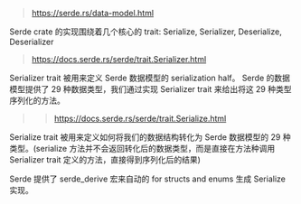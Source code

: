 > https://serde.rs/data-model.html

Serde crate 的实现围绕着几个核心的 trait: Serialize, Serializer, Deserialize, Deserializer


> https://docs.serde.rs/serde/trait.Serializer.html

Serializer trait 被用来定义 Serde 数据模型的 serialization half。
Serde 的数据模型提供了 29 种数据类型，我们通过实现 Serializer trait 来给出将这 29 种类型序列化的方法。


>> https://docs.serde.rs/serde/trait.Serialize.html

Serialize trait 被用来定义如何将我们的数据结构转化为 Serde 数据模型的 29 种类型。(serialize 方法并不会返回转化后的数据类型，而是直接在方法种调用 Serializer trait 定义的方法，直接得到序列化后的结果)

Serde 提供了 serde_derive 宏来自动的 for structs and enums 生成 Serialize 实现。



